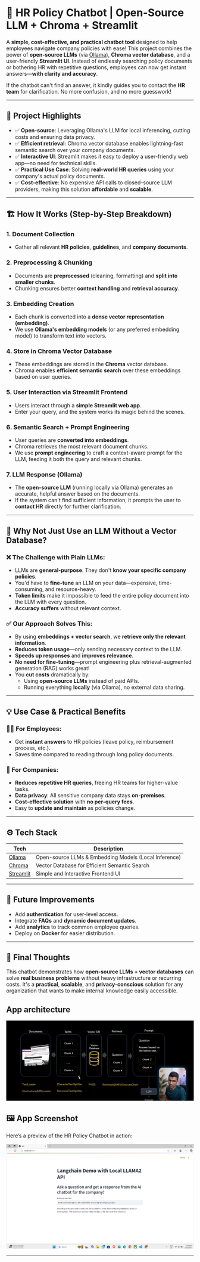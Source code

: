 # 🧠 HR Policy Chatbot | Open-Source LLM + Chroma + Streamlit

A **simple, cost-effective, and practical chatbot tool** designed to help employees navigate company policies with ease! This project combines the power of **open-source LLMs** (via [Ollama](https://ollama.ai/)), **Chroma vector database**, and a user-friendly **Streamlit UI**. Instead of endlessly searching policy documents or bothering HR with repetitive questions, employees can now get instant answers—**with clarity and accuracy**.

If the chatbot can't find an answer, it kindly guides you to contact the **HR team** for clarification. No more confusion, and no more guesswork!

---

## 🚀 Project Highlights

- ✅ **Open-source**: Leveraging Ollama's LLM for local inferencing, cutting costs and ensuring data privacy.
- ✅ **Efficient retrieval**: Chroma vector database enables lightning-fast semantic search over your company documents.
- ✅ **Interactive UI**: Streamlit makes it easy to deploy a user-friendly web app—no need for technical skills.
- ✅ **Practical Use Case**: Solving **real-world HR queries** using your company's actual policy documents.
- ✅ **Cost-effective**: No expensive API calls to closed-source LLM providers, making this solution **affordable** and **scalable**.

---

## 🏗️ How It Works (Step-by-Step Breakdown)

### 1. **Document Collection**
- Gather all relevant **HR policies**, **guidelines**, and **company documents**.
  
### 2. **Preprocessing & Chunking**
- Documents are **preprocessed** (cleaning, formatting) and **split into smaller chunks**.
- Chunking ensures better **context handling** and **retrieval accuracy**.

### 3. **Embedding Creation**
- Each chunk is converted into a **dense vector representation (embedding)**.
- We use **Ollama's embedding models** (or any preferred embedding model) to transform text into vectors.

### 4. **Store in Chroma Vector Database**
- These embeddings are stored in the **Chroma** vector database.
- Chroma enables **efficient semantic search** over these embeddings based on user queries.

### 5. **User Interaction via Streamlit Frontend**
- Users interact through a **simple Streamlit web app**.
- Enter your query, and the system works its magic behind the scenes.

### 6. **Semantic Search + Prompt Engineering**
- User queries are **converted into embeddings**.
- Chroma retrieves the most relevant document chunks.
- We use **prompt engineering** to craft a context-aware prompt for the LLM, feeding it both the query and relevant chunks.

### 7. **LLM Response (Ollama)**
- The **open-source LLM** (running locally via Ollama) generates an accurate, helpful answer based on the documents.
- If the system can't find sufficient information, it prompts the user to **contact HR** directly for further clarification.

---

## 🎯 Why Not Just Use an LLM Without a Vector Database?

### ❌ The Challenge with Plain LLMs:
- LLMs are **general-purpose**. They don't **know your specific company policies**.
- You'd have to **fine-tune** an LLM on your data—expensive, time-consuming, and resource-heavy.
- **Token limits** make it impossible to feed the entire policy document into the LLM with every question.
- **Accuracy suffers** without relevant context.

### ✅ Our Approach Solves This:
- By using **embeddings + vector search**, we **retrieve only the relevant information**.
- **Reduces token usage**—only sending necessary context to the LLM.
- **Speeds up responses** and **improves relevance**.
- **No need for fine-tuning**—prompt engineering plus retrieval-augmented generation (RAG) works great!
- You **cut costs** dramatically by:
  - Using **open-source LLMs** instead of paid APIs.
  - Running everything **locally** (via Ollama), no external data sharing.

---

## 💡 Use Case & Practical Benefits

### 👩‍💼 For Employees:
- Get **instant answers** to HR policies (leave policy, reimbursement process, etc.).
- Saves time compared to reading through long policy documents.

### 🏢 For Companies:
- **Reduces repetitive HR queries**, freeing HR teams for higher-value tasks.
- **Data privacy**: All sensitive company data stays **on-premises**.
- **Cost-effective solution** with **no per-query fees**.
- Easy to **update and maintain** as policies change.

---

## ⚙️ Tech Stack

| Tech      | Description                                          |
|-----------|------------------------------------------------------|
| [Ollama](https://ollama.ai/)   | Open-source LLMs & Embedding Models (Local Inference) |
| [Chroma](https://www.trychroma.com/)   | Vector Database for Efficient Semantic Search |
| [Streamlit](https://streamlit.io/)  | Simple and Interactive Frontend UI               |

---

## 🔮 Future Improvements

- Add **authentication** for user-level access.
- Integrate **FAQs** and **dynamic document updates**.
- Add **analytics** to track common employee queries.
- Deploy on **Docker** for easier distribution.

---

## 📌 Final Thoughts

This chatbot demonstrates how **open-source LLMs + vector databases** can solve **real business problems** without heavy infrastructure or recurring costs. It's a **practical**, **scalable**, and **privacy-conscious** solution for any organization that wants to make internal knowledge easily accessible.

## App architecture
![App Screenshot](assets/app_architecture.png)

## 🖼️ App Screenshot

Here’s a preview of the HR Policy Chatbot in action:

![App Screenshot](assets/app.png)


---
